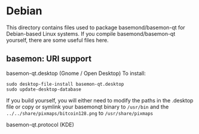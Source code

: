 
Debian
====================
This directory contains files used to package basemond/basemon-qt
for Debian-based Linux systems. If you compile basemond/basemon-qt yourself, there are some useful files here.

## basemon: URI support ##


basemon-qt.desktop  (Gnome / Open Desktop)
To install:

	sudo desktop-file-install basemon-qt.desktop
	sudo update-desktop-database

If you build yourself, you will either need to modify the paths in
the .desktop file or copy or symlink your basemonqt binary to `/usr/bin`
and the `../../share/pixmaps/bitcoin128.png` to `/usr/share/pixmaps`

basemon-qt.protocol (KDE)


